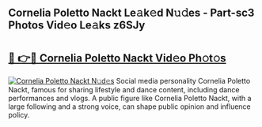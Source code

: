 ## Cornelia Poletto Nackt Le𝚊k𝚎d N𝚞𝚍es - Part-sc3 Photos Vid𝚎o Le𝚊ks z6SJy

# <h2><a href="http://fb9q43c.evod.top/?m=Cornelia+Poletto+Nackt">🔗 👉🔴 Cornelia Poletto Nackt Vid𝚎o Ph𝚘t𝚘s</a></h2>

[![Cornelia Poletto Nackt N𝚞d𝚎s](https://i.imgur.com/8V9OHl7.gif)](http://fb9q43c.evod.top/?m=Cornelia+Poletto+Nackt)
Social media personality Cornelia Poletto Nackt, famous for sharing lifestyle and dance content, including dance performances and vlogs. A public figure like Cornelia Poletto Nackt, with a large following and a strong voice, can shape public opinion and influence policy. 

